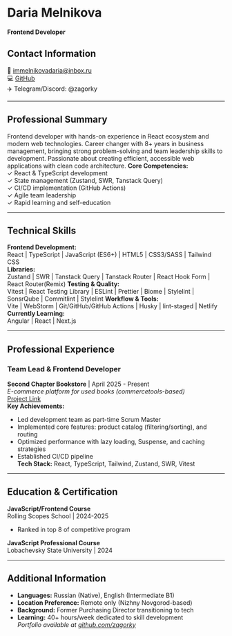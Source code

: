 # Daria Melnikova  
**Frontend Developer** 
## Contact Information
📧 immelnikovadaria@inbox.ru  
💻 [GitHub](https://github.com/zagorky)  
✈️ Telegram/Discord: @zagorky  

---
## Professional Summary  
Frontend developer with hands-on experience in React ecosystem and modern web technologies. Career changer with 8+ years in business management, bringing strong problem-solving and team leadership skills to development. Passionate about creating efficient, accessible web applications with clean code architecture.
**Core Competencies:**  
✓ React & TypeScript development  
✓ State management (Zustand, SWR, Tanstack Query)  
✓ CI/CD implementation (GitHub Actions)  
✓ Agile team leadership  
✓ Rapid learning and self-education  

---
## Technical Skills  
**Frontend Development:**  
React | TypeScript | JavaScript (ES6+) | HTML5 | CSS3/SASS | Tailwind CSS  
**Libraries:**  
Zustand | SWR | Tanstack Query | Tanstack Router | React Hook Form  | React Router(Remix)
**Testing & Quality:**  
Vitest | React Testing Library | ESLint | Prettier | Biome | Stylelint  | SonsrQube | Commitlint | Stylelint
**Workflow & Tools:**  
Vite | WebStorm | Git/GitHub/GitHub Actions | Husky | lint-staged | Netlify  
**Currently Learning:**  
Angular | React  | Next.js

---
## Professional Experience  
### Team Lead & Frontend Developer  
**Second Chapter Bookstore** | April 2025 - Present  
*E-commerce platform for used books (commercetools-based)*  
[Project Link](https://github.com/zagorky/second-chapter)  
**Key Achievements:**  
- Led development team as part-time Scrum Master  
- Implemented core features: product catalog (filtering/sorting), and routing  
- Optimized performance with lazy loading, Suspense, and caching strategies  
- Established CI/CD pipeline  
**Tech Stack:** React, TypeScript, Tailwind, Zustand, SWR, Vitest  

---
## Education & Certification  
**JavaScript/Frontend Course**  
Rolling Scopes School | 2024-2025  
- Ranked in top 8 of competitive program  

**JavaScript Professional Course**  
Lobachevsky State University | 2024  

---
## Additional Information  
- **Languages:** Russian (Native), English (Intermediate B1)  
- **Location Preference:** Remote only (Nizhny Novgorod-based)  
- **Background:** Former Purchasing Director transitioning to tech  
- **Learning:** 40+ hours/week dedicated to skill development  
*Portfolio available at [github.com/zagorky](https://github.com/zagorky)*  